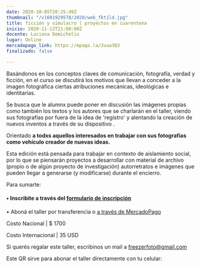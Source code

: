 ```yaml
---
date: 2020-10-05T20:25:49Z
thumbnail: "/v1601929578/2020/web_fkt1ld.jpg"
title: ficción y simulacro | proyectos en cuarentena
inicio: 2020-11-12T21:00:00Z
docente: Luciana Demichelis
lugar: Online
mercadopago_link: https://mpago.la/2uua3Q3
finalizado: false

---
```

Basándonos en los conceptos claves de comunicación, fotografía, verdad y ficción, en el curso se discutirá los motivos que llevan a conceder a la imagen fotográfica ciertas atribuciones mecánicas, ideológicas e identitarias.

Se busca que le alumnx puede poner en discusión las imágenes propias como también los textos y los autores que se charlarán en el taller, viendo sus fotografías por fuera de la idea de 'registro' y alentando la creación de nuevos inventos a través de su dispositivo .

Orientado **a todxs aquellos interesados ​​en trabajar con sus fotografías como vehículo creador de nuevas ideas.**

Esta edición está pensada para trabajar en contexto de aislamiento social, por lo que se piensarán proyectos a desarrollar con material de archivo (propio o de algún proyecto de investigación) autorretratos e imágenes que pueden llegar a generarse (y modificarse) durante el encierro.

Para sumarte:

#### **• Inscribite a través del** [**formulario de inscripción**](https://forms.gle/e2DwsX2ehxsQmmSy8)

• Aboná el taller por transferencia o [a través de MercadoPago](https://mpago.la/2uua3Q3)

Costo Nacional | $ 1700

Costo Internacional | 35 USD

Si querés regalar este taller, escribinos un mail a freezerfoto@gmail.com

Este QR sirve para abonar el taller directamente con tu celular: